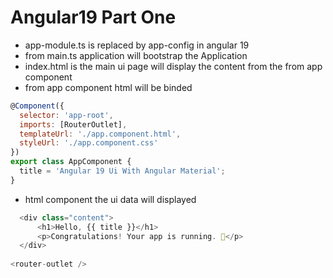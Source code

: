 # Angular19 Part One

* app-module.ts is replaced by app-config in angular 19
* from main.ts application will bootstrap the Application
* index.html is the main ui page will display the content from the <app-root></app-root>  from app component
* from app component html will be binded

```javascript
@Component({
  selector: 'app-root',
  imports: [RouterOutlet],
  templateUrl: './app.component.html',
  styleUrl: './app.component.css'
})
export class AppComponent {
  title = 'Angular 19 Ui With Angular Material';
}
```

* html component the ui data will displayed
```javascript
  <div class="content">
      <h1>Hello, {{ title }}</h1>
      <p>Congratulations! Your app is running. 🎉</p>
  </div>
  
<router-outlet />

```
